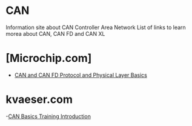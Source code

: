 # CAN

Information site about CAN Controller Area Network
List of links to learn morea about CAN, CAN FD and CAN XL

# [Microchip.com]
- [CAN and CAN FD Protocol and Physical Layer Basics](https://mu.microchip.com/understanding-the-can-fd-protocol)

# kvaeser.com
-[CAN Basics Training Introduction](https://www.kvaser.com/lesson/can-basics-training-introduction/)
